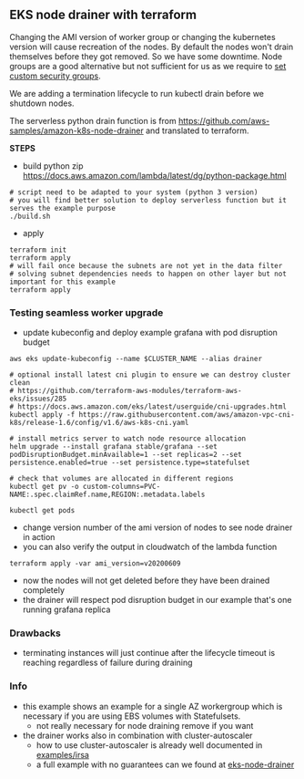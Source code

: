 ## EKS node drainer with terraform

Changing the AMI version of worker group or changing the kubernetes version will cause recreation of the nodes.
By default the nodes won't drain themselves before they got removed. So we have some downtime.
Node groups are a good alternative but not sufficient for us as we require to [set custom security groups](https://github.com/aws/containers-roadmap/issues/609).

We are adding a termination lifecycle to run kubectl drain before we shutdown nodes.

The serverless python drain function is from https://github.com/aws-samples/amazon-k8s-node-drainer
and translated to terraform. 

**STEPS**
* build python zip https://docs.aws.amazon.com/lambda/latest/dg/python-package.html
```
# script need to be adapted to your system (python 3 version)
# you will find better solution to deploy serverless function but it serves the example purpose
./build.sh
```
* apply
```
terraform init
terraform apply
# will fail once because the subnets are not yet in the data filter
# solving subnet dependencies needs to happen on other layer but not important for this example
terraform apply
```

### Testing seamless worker upgrade

* update kubeconfig and deploy example grafana with pod disruption budget
```
aws eks update-kubeconfig --name $CLUSTER_NAME --alias drainer

# optional install latest cni plugin to ensure we can destroy cluster clean
# https://github.com/terraform-aws-modules/terraform-aws-eks/issues/285
# https://docs.aws.amazon.com/eks/latest/userguide/cni-upgrades.html
kubectl apply -f https://raw.githubusercontent.com/aws/amazon-vpc-cni-k8s/release-1.6/config/v1.6/aws-k8s-cni.yaml

# install metrics server to watch node resource allocation
helm upgrade --install grafana stable/grafana --set podDisruptionBudget.minAvailable=1 --set replicas=2 --set persistence.enabled=true --set persistence.type=statefulset

# check that volumes are allocated in different regions
kubectl get pv -o custom-columns=PVC-NAME:.spec.claimRef.name,REGION:.metadata.labels

kubectl get pods
```
* change version number of the ami version of nodes to see node drainer in action
* you can also verify the output in cloudwatch of the lambda function
```
terraform apply -var ami_version=v20200609
```
* now the nodes will not get deleted before they have been drained completely
* the drainer will respect pod disruption budget in our example that's one running grafana replica

### Drawbacks
* terminating instances will just continue after the lifecycle timeout is reaching regardless of failure during draining 

### Info
* this example shows an example for a single AZ workergroup which is necessary if you are using EBS volumes with Statefulsets.
    * not really necessary for node draining remove if you want
* the drainer works also in combination with cluster-autoscaler
    * how to use cluster-autoscaler is already well documented in [examples/irsa](../irsa)
    * a full example with no guarantees can we found at [eks-node-drainer](https://github.com/karlderkaefer/eks-node-drainer)
